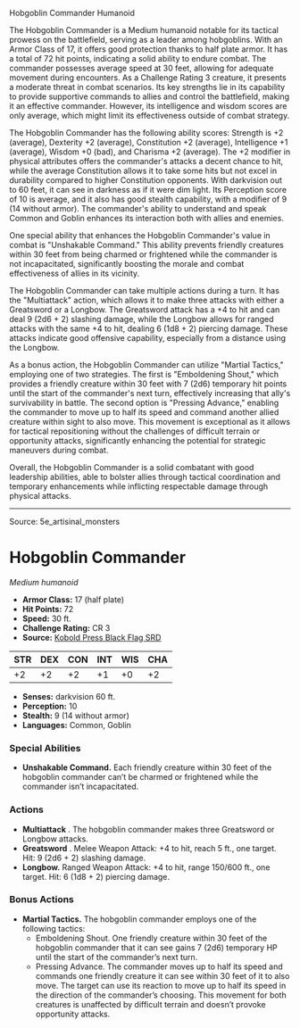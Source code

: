 <MonsterName/>Hobgoblin Commander</MonsterName>
<CreatureType/>Humanoid</CreatureType>

<summary>The Hobgoblin Commander is a Medium humanoid notable for its tactical prowess on the battlefield, serving as a leader among hobgoblins. With an Armor Class of 17, it offers good protection thanks to half plate armor. It has a total of 72 hit points, indicating a solid ability to endure combat. The commander possesses average speed at 30 feet, allowing for adequate movement during encounters. As a Challenge Rating 3 creature, it presents a moderate threat in combat scenarios. Its key strengths lie in its capability to provide supportive commands to allies and control the battlefield, making it an effective commander. However, its intelligence and wisdom scores are only average, which might limit its effectiveness outside of combat strategy.</summary>

<detail>

The Hobgoblin Commander has the following ability scores: Strength is +2 (average), Dexterity +2 (average), Constitution +2 (average), Intelligence +1 (average), Wisdom +0 (bad), and Charisma +2 (average). The +2 modifier in physical attributes offers the commander's attacks a decent chance to hit, while the average Constitution allows it to take some hits but not excel in durability compared to higher Constitution opponents. With darkvision out to 60 feet, it can see in darkness as if it were dim light. Its Perception score of 10 is average, and it also has good stealth capability, with a modifier of 9 (14 without armor). The commander's ability to understand and speak Common and Goblin enhances its interaction both with allies and enemies.

One special ability that enhances the Hobgoblin Commander's value in combat is "Unshakable Command." This ability prevents friendly creatures within 30 feet from being charmed or frightened while the commander is not incapacitated, significantly boosting the morale and combat effectiveness of allies in its vicinity.

The Hobgoblin Commander can take multiple actions during a turn. It has the "Multiattack" action, which allows it to make three attacks with either a Greatsword or a Longbow. The Greatsword attack has a +4 to hit and can deal 9 (2d6 + 2) slashing damage, while the Longbow allows for ranged attacks with the same +4 to hit, dealing 6 (1d8 + 2) piercing damage. These attacks indicate good offensive capability, especially from a distance using the Longbow.

As a bonus action, the Hobgoblin Commander can utilize "Martial Tactics," employing one of two strategies. The first is "Emboldening Shout," which provides a friendly creature within 30 feet with 7 (2d6) temporary hit points until the start of the commander's next turn, effectively increasing that ally's survivability in battle. The second option is "Pressing Advance," enabling the commander to move up to half its speed and command another allied creature within sight to also move. This movement is exceptional as it allows for tactical repositioning without the challenges of difficult terrain or opportunity attacks, significantly enhancing the potential for strategic maneuvers during combat.

Overall, the Hobgoblin Commander is a solid combatant with good leadership abilities, able to bolster allies through tactical coordination and temporary enhancements while inflicting respectable damage through physical attacks.</detail>



---

Source: 5e_artisinal_monsters

# Hobgoblin Commander

*Medium humanoid*

- **Armor Class:** 17 (half plate)
- **Hit Points:** 72
- **Speed:** 30 ft.
- **Challenge Rating:** CR 3
- **Source:** [Kobold Press Black Flag SRD](https://koboldpress.com/black-flag-roleplaying/)

| STR | DEX | CON | INT | WIS | CHA |
| --- | --- | --- | --- | --- | --- |
| +2 | +2 | +2 | +1 | +0 | +2 |

- **Senses:** darkvision 60 ft.
- **Perception:** 10
- **Stealth:** 9 (14 without armor)
- **Languages:** Common, Goblin

### Special Abilities

- **Unshakable Command.** Each friendly creature within 30 feet of the hobgoblin commander can’t be charmed or frightened while the commander isn’t incapacitated.

### Actions

- **Multiattack** . The hobgoblin commander makes three Greatsword or Longbow attacks.
- **Greatsword** . Melee Weapon Attack: +4 to hit, reach 5 ft., one target. Hit: 9 (2d6 + 2) slashing damage.
- **Longbow.** Ranged Weapon Attack: +4 to hit, range 150/600 ft., one target. Hit: 6 (1d8 + 2) piercing damage.

### Bonus Actions

- **Martial Tactics.** The hobgoblin commander employs one of the following tactics:
	- Emboldening Shout. One friendly creature within 30 feet of the hobgoblin commander that it can see gains 7 (2d6) temporary HP until the start of the commander’s next turn.
	- Pressing Advance. The commander moves up to half its speed and commands one friendly creature it can see within 30 feet of it to also move. The target can use its reaction to move up to half its speed in the direction of the commander’s choosing. This movement for both creatures is unaffected by difficult terrain and doesn’t provoke opportunity attacks.



